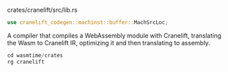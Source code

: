 
crates/cranelift/src/lib.rs

```rust
use cranelift_codegen::machinst::buffer::MachSrcLoc;
```

A compiler that compiles a WebAssembly module with Cranelift, translating the Wasm to Cranelift IR, optimizing it and then translating to assembly.

```rust
cd wasmtime/crates
rg cranelift
```
